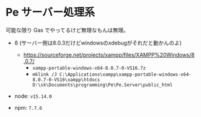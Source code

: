 # Pe サーバー処理系

可能な限り Gas でやってるけど無理なもんは無理。


* 8 (サーバー側は8.0.3だけどwindowsのxdebugがそれだと動かんのよ)
  * https://sourceforge.net/projects/xampp/files/XAMPP%20Windows/8.0.7/
    * `xampp-portable-windows-x64-8.0.7-0-VS16.7z`
    * `mklink /J C:\Applications\xampp\xampp-portable-windows-x64-8.0.7-0-VS16\xampp\htdocs D:\sk\Documents\programming\Pe\Pe.Server\public_html`

* node: `v15.14.0`
* npm: `7.7.6`
